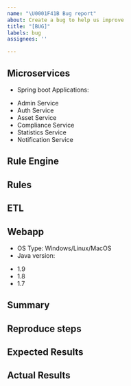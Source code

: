 ```yaml
---
name: "\U0001F41B Bug report"
about: Create a bug to help us improve
title: "[BUG]"
labels: bug
assignees: ''

---
```


<!---
Verify first that your issue/request is not already reported on GitHub.
Also, test on the latest release.
-->

## Microservices
- Spring boot Applications:
 <!--Which Spring boot application has the issue, pick items below and delete the rest-->
 - Admin Service
 - Auth Service
 - Asset Service
 - Compliance Service
 - Statistics Service
 - Notification Service

## Rule Engine

## Rules

## ETL

## Webapp
 
- OS Type: Windows/Linux/MacOS
- Java version:
 <!--Pick one below and delete the rest-->
 - 1.9
 - 1.8
 - 1.7
 

## Summary
<!--Describe the issue briefly-->

## Reproduce steps
<!--steps to reproduce the issue-->


## Expected Results
<!--What did you expect to happen when running the steps above-->


## Actual Results
<!--What actually happened-->
